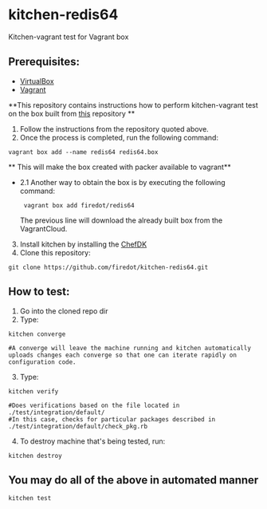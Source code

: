 # kitchen-redis64
Kitchen-vagrant test for Vagrant box

## Prerequisites: 
* [VirtualBox](https://www.virtualbox.org/manual/ch02.html)
* [Vagrant](https://www.vagrantup.com/downloads.html)

**This repository contains instructions how to perform
kitchen-vagrant test on the box built from [this](https://github.com/firedot/packer-redis64.git) repository **

1. Follow the instructions from the repository quoted above. 
2. Once the process is completed, run the following command: 
````
vagrant box add --name redis64 redis64.box
````
** This will make the box created with packer available to vagrant**
   * 2.1 Another way to obtain the box is by executing the following command: 
   
     ````
      vagrant box add firedot/redis64
     ````
      The previous line will download the already built box from the VagrantCloud. 
3. Install kitchen by installing the [ChefDK](https://downloads.chef.io/chefdk)
4. Clone this repository: 
  ````
  git clone https://github.com/firedot/kitchen-redis64.git 
  ````
## How to test: 
1. Go into the cloned repo dir
2. Type: 
  ````
  kitchen converge
  
  #A converge will leave the machine running and kitchen automatically uploads changes each converge so that one can iterate rapidly on configuration code.
  ````
3. Type: 
  ````
  kitchen verify
  
  #Does verifications based on the file located in ./test/integration/default/ 
  #In this case, checks for particular packages described in ./test/integration/default/check_pkg.rb
  ````
4. To destroy machine that's being tested, run: 
  ````
  kitchen destroy
  ````
  
## You may do all of the above in automated manner

  ````
  kitchen test
  ````






